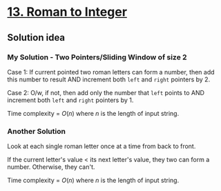 # [13. Roman to Integer](https://leetcode.com/problems/roman-to-integer/)

## Solution idea

### My Solution - Two Pointers/Sliding Window of size 2
Case 1: If current pointed two roman letters can form a number, then add this number to result AND increment both `left` and `right` pointers by 2.

Case 2: O/w, if not, then add only the number that `left` points to AND increment both `left` and `right` pointers by 1.

Time complexity = $O(n)$ where $n$ is the length of input string.

### Another Solution
Look at each single roman letter once at a time from back to front.

If the current letter's value < its next letter's value, they two can form a number. Otherwise, they can't.

Time complexity = $O(n)$ where $n$ is the length of input string.